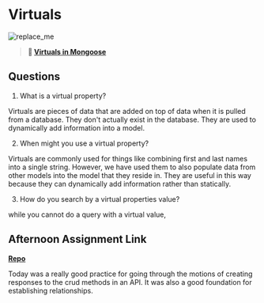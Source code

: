 # Virtuals

![replace_me](https://codeworks.blob.core.windows.net/public/assets/img/illustrations/placeholder.svg)

> **📖 [Virtuals in Mongoose](https://codeworksacademy.com/fs-student-guide/resources/wk5/04-Virtuals)**

## Questions

1. What is a virtual property?

Virtuals are pieces of data that are added on top of data when it is pulled from a database. They don't actually exist in the database. They are used to dynamically add information into a model.

2. When might you use a virtual property? 

Virtuals are commonly used for things like combining first and last names into a single string. However, we have used them to also populate data from other models into the model that they reside in. They are useful in this way because they can dynamically add information rather than statically. 

3. How do you search by a virtual properties value?

while you cannot do a query with a virtual value, 

## Afternoon Assignment Link

**[Repo](https://github.com/CALEBELLIOTT/Da-Planets-2-w5d3)**

Today was a really good practice for going through the motions of creating responses to the crud methods in an API. It was also a good foundation for establishing relationships. 